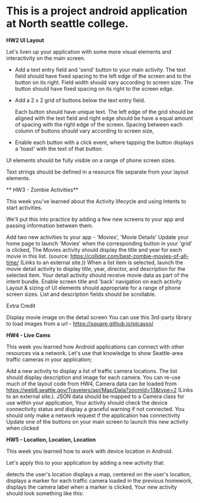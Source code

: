 # This is a project android application  at North seattle college.

**HW2 UI Layout**

 Let's liven up your application with some more visual elements and interactivity on the main screen.

-    Add a text entry field and 'send' button to your main activity.
      The text field should have fixed spacing to the left edge of the screen and to the button on its         right. Field width should vary according to screen size. The button should have fixed spacing on        its right to the screen edge.
-   Add a 2 x 2 grid of buttons below the text entry field.

    Each button should have unique text. The left edge of the grid should be aligned with the text field     and right edge should be have a equal amount of spacing with the right edge of the screen. Spacing       between each column of buttons should vary according to screen size,

-   Enable each button with a click event, where tapping the button displays a 'toast' with the text of that button. 

UI elements should be fully visible on a range of phone screen sizes.

Text strings should be defined in a resource file separate from your layout elements.

**
HW3 - Zombie Activities**

This week you've learned about the Activity lifecycle and using Intents to start activities.

We'll put this into practice by adding a few new screens to your app and passing information between them.

Add two new activities to your app - 'Movies', 'Movie Details'
Update your home page to launch 'Movies' when the corresponding button in your 'grid' is clicked,
The Movies activity should display the title and year for each movie in this list. (source: https://collider.com/best-zombie-movies-of-all-time/ (Links to an external site.))
When a list item is selected, launch the movie detail activity to display  title, year, director,  and description for the selected item. Your detail activity should receive movie data as part of the intent bundle.
Enable screen title and 'back' navigation on each activity
Layout & sizing of UI elements should appropriate for a range of phone screen sizes. List and description fields should be scrollable.

Extra Credit

Display movie image on the detail screen
You can use this 3rd-party library to load images from a url - https://square.github.io/picasso/

 
**HW4 - Live Cams**

This week you learned how Android applications can connect with other resources via a network. Let's use that knowledge to show Seattle-area traffic cameras in your application;

Add a new activity to display a list of traffic camera locations. The list should display description and image for each camera. You can re-use much of the layout code from HW4,
Camera data can be loaded from https://web6.seattle.gov/Travelers/api/Map/Data?zoomId=13&type=2 (Links to an external site.). 
JSON data should be mapped to a Camera class for use within your application,
Your activity should check the device connectivity status and display a graceful warning if not connected. You should only make a network request if the application has connectivity
Update one of the buttons on your main screen to launch this new activity when clicked
 

**HW5 - Location, Location, Location**

This week you learned how to work with device location in Android.

Let's apply this to your application by adding a new activity that:

detects the user's location
displays a map, centered on the user's location,
displays a marker for each traffic camera loaded in the previous homework,
displays the camera label when a marker is clicked,
Your new activity should look something like this:
